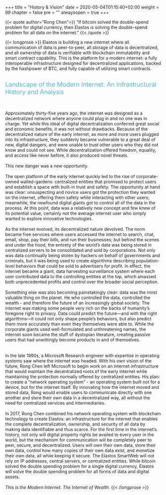 

+++
title = "History & Vision"
date = 2020-05-04T01:15:40+02:00
weight = 99
chapter = false
pre = ""
alwaysopen = true
+++

{{< quote author="Rong Chen">}}
“If bitcoin solved the double-spend problem for digital currency, then
Elastos is solving the double-spend problem for all data on the internet.”
{{< /quote >}}


{{< longprose >}}
Elastos is building a new internet where all communication of data is peer-to-peer, all storage of data is decentralized, and all ownership of data is verifiable with blockchain immutability and smart contract capability. This is the platform for a modern internet:  a fully interoperable infrastructure designed for decentralized applications,  backed by the hashpower of BTC, and fully capable of utilizing  smart contracts.
<br/><br/>

<b style="font-weight: 300; color: #20a8d8; font-size: 20px;">
    Landscape of the Modern Internet: An Infrastructural History and Analysis
</b>

<br/><br/>
Approximately thirty-five years ago, the internet was designed as a decentralized network where anyone could plug in and no one was in charge. Yet while this ideal of digital decentralization conferred great social and economic benefits, it was not without drawbacks. Because of the decentralized nature of the early internet, as more and more users plugged into its infrastructure, they suddenly became vulnerable to a great deal of new, digital dangers, and were unable to trust other users who they did not know and could not see. While decentralization offered freedom, equality, and access like never before, it also produced novel threats.
<br/><br/>
This new danger was a new opportunity. 
<br/><br/>
The open platform of the early internet quickly led to the rise of corporate-owned walled-gardens: centralized entities that promised to protect users and establish a space with built-in trust and safety. The opportunity at hand was clear: unsuspecting and novice users got the protection they wanted on the internet, offering them safety while interacting with other users; meanwhile,  the newfound digital giants got to control all of the data in the process. At this point, data was a relatively new concept and few knew of its potential value, certainly not the average internet user who simply wanted to explore innovative technologies.
<br/><br/>
As the internet evolved, its decentralized nature devolved. The norm became free services where users accessed the  internet to search, chat, email, shop, pay their bills, and run their businesses; but behind the scenes and under the hood, the entirety of the world’s data was being stored in centralized servers to be consolidated and sold by corporations. Not only was data continually being stolen by hackers on behalf of governments and criminals, but it was being used to create algorithms describing population-level behaviors that could be  sold to advertisers for profit. In effect, the internet became a giant, data harvesting surveillance system where each user contributed data to the controlling entities at the top, which amassed both unprecedented profits and control over the broader social perception.
<br/><br/>
Something else was also becoming painstakingly clear: data was the most valuable thing on the planet. He who controlled the data, controlled the wealth - and therefore the future of an increasingly global society. The internet was making some people very rich on the backs of humanity’s foregone right to privacy. Data could predict the future—and with the right algorithms—it could not only shape people’s behaviors, but also predict them more accurately than even they themselves were able to. While the corporate giants used well-formulated and unthreatening names, the internet soon became the stuff of dystopian literature, creating passive users that had unwittingly become products in and of themselves.  
<br/><br/>
In the late 1990s, a Microsoft Research engineer with expertise in operating systems saw where the internet was headed. With his own vision of the future, Rong Chen left Microsoft to begin work on an internet infrastructure that would maintain the decentralized roots of the early internet while maintaining the protection normally offered by centralized entities. His plan: to create a “network operating system” - an operating system built not for a device, but for the internet itself. By innovating how the internet moved and stored data, Rong would enable users to communicate directly with one another and store their own data in a decentralized way, all without the need for centralized services and intermediaries. 
<br/><br/>
In 2017, Rong Chen combined his network operating system with blockchain technology to create Elastos: an infrastructure for the internet that enables the complete decentralization, ownership, and security of all data by making data identifiable and thus scarce. For the first time in the internet’s history, not only will digital property rights be availed to every user in the world, but the mechanism for communication will be completely peer to peer, secure, and decentralized. Users will own their own data, store their own data, control how many copies of their own data exist, and monetize their own data, all while keeping it secure. The Elastos SmartWeb will not rely on IP addresses, central servers, or centralized entities. While bitcoin solved the double spending problem for a single digital currency, Elastos will solve the double spending problem for all forms of data and digital assets. 
<br/><br/>
<i>This is the Modern Internet. The Internet of Wealth.</i>
{{< /longprose >}}

